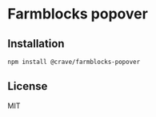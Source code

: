 

# Farmblocks popover



## Installation

```
npm install @crave/farmblocks-popover
```

## License

MIT
